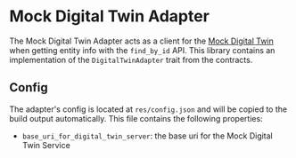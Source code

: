 # Mock Digital Twin Adapter

The Mock Digital Twin Adapter acts as a client for the [Mock Digital Twin](../../mocks/mock_digital_twin/README.md) when getting entity info with the `find_by_id` API. This library contains an implementation of the `DigitalTwinAdapter` trait from the contracts.

## Config

The adapter's config is located at `res/config.json` and will be copied to the build output automatically. This file contains the following properties:

- `base_uri_for_digital_twin_server`: the base uri for the Mock Digital Twin Service
